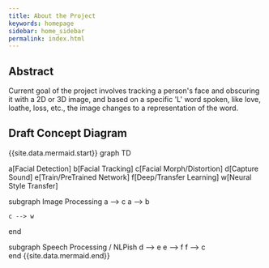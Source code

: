 ```yaml
---
title: About the Project
keywords: homepage
sidebar: home_sidebar
permalink: index.html
---
```


## Abstract
Current goal of the project involves tracking a person's face and obscuring it with a 2D or 3D image, and based on a specific 'L' word spoken, like love, loathe, loss, etc., the image changes to a representation of the word.

## Draft Concept Diagram
{{site.data.mermaid.start}}
graph TD

  a[Facial Detection]
  b[Facial Tracking]
  c[Facial Morph/Distortion]
  d[Capture Sound]
  e[Train/PreTrained Network]
  f[Deep/Transfer Learning]
  w[Neural Style Transfer]
  

 subgraph Image Processing
    a --> c
    a --> b    

    c --> w
  end

  subgraph Speech Processing / NLPish
    d --> e
    e --> f
    f --> c        
  end
{{site.data.mermaid.end}}